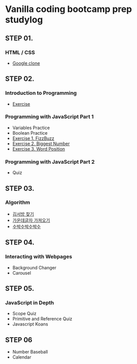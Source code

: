 # Vanilla coding bootcamp prep studylog

## STEP 01.

### HTML / CSS

- [Google clone](https://github.com/hyegineer/bootcamp-prep-study/tree/master/step-01/google-clone)

## STEP 02.

### Introduction to Programming

- [Exercise](https://github.com/hyegineer/bootcamp-prep-study/blob/master/step-02/exercise.txt)

### **Programming with JavaScript Part 1**

- Variables Practice
- Boolean Practice
- [Exercise 1. FizzBuzz](https://github.com/hyegineer/bootcamp-prep-study/blob/master/step-02/exercise-01-fizzbuzz.js)
- [Exercise 2. Biggest Number](https://github.com/hyegineer/bootcamp-prep-study/blob/master/step-02/exercise-02-biggest-number.js)
- [Exercise 3. Word Position](https://github.com/hyegineer/bootcamp-prep-study/blob/master/step-02/exercise-03-word-position.js)

### **Programming with JavaScript Part 2**

- Quiz

## STEP 03.

### Algorithm

- [김서방 찾기](https://github.com/hyegineer/bootcamp-prep-study/blob/master/step-03/%EA%B9%80%EC%84%9C%EB%B0%A9%EC%B0%BE%EA%B8%B0.js)
- [가운데글자 가져오기](https://github.com/hyegineer/bootcamp-prep-study/blob/master/step-03/%EA%B0%80%EC%9A%B4%EB%8D%B0%EA%B8%80%EC%9E%90%EA%B0%80%EC%A0%B8%EC%98%A4%EA%B8%B0.js)
- [수박수박수박수](https://github.com/hyegineer/bootcamp-prep-study/blob/master/step-03/%EC%88%98%EB%B0%95%EC%88%98%EB%B0%95%EC%88%98.js)

## STEP 04.

### Interacting with Webpages

- Background Changer
- Carousel

## STEP 05.

### JavaScript in Depth

- Scope Quiz
- Primitive and Reference Quiz
- Javascript Koans

## STEP 06

- Number Baseball
- Calendar
